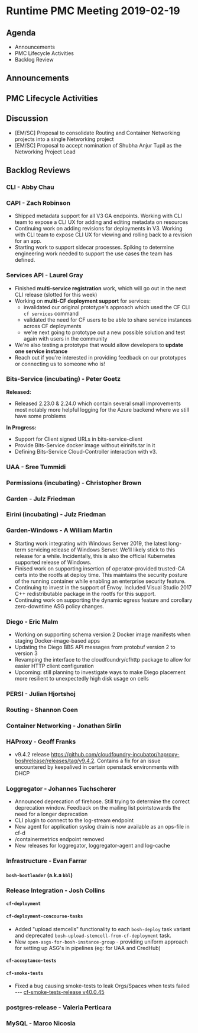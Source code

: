 # Runtime PMC Meeting 2019-02-19

## Agenda

* Announcements
* PMC Lifecycle Activities
* Backlog Review


## Announcements


## PMC Lifecycle Activities


## Discussion

- [EM/SC] Proposal to consolidate Routing and Container Networking projects into a single Networking project
- [EM/SC] Proposal to accept nomination of Shubha Anjur Tupil as the Networking Project Lead


## Backlog Reviews

### CLI - Abby Chau


### CAPI - Zach Robinson
- Shipped metadata support for all V3 GA endpoints. Working with CLI team to expose a CLI UX for adding and editing metadata on resources
- Continuing work on adding revisions for deployments in V3.  Working with CLI team to expose CLI UX for viewing and rolling back to a revision for an app.
- Starting work to support sidecar processes. Spiking to determine engineering work needed to support the use cases the team has defined.

### Services API - Laurel Gray
- Finished **multi-service registration** work, which will go out in the next CLI release (slotted for this week)
- Working on **multi-CF deployment support** for services:
  - invalidated our original prototype's approach which used the CF CLI `cf services` command
  - validated the need for CF users to be able to share service instances across CF deployments
  - we're next going to prototype out a new possible solution and test again with users in the community
- We're also testing a prototype that would allow developers to **update one service instance** 
- Reach out if you're interested in providing feedback on our prototypes or connecting us to someone who is!

### Bits-Service (incubating) - Peter Goetz

**Released:**
- Released 2.23.0 & 2.24.0 which contain several small improvements most notably more helpful logging for the Azure backend where we still have some problems

**In Progress:**
- Support for Client signed URLs in bits-service-client
- Provide Bits-Service docker image without eirinifs.tar in it
- Defining Bits-Service Cloud-Controller interaction with v3.

### UAA - Sree Tummidi


### Permissions (incubating) - Christopher Brown


### Garden - Julz Friedman


### Eirini (incubating) - Julz Friedman


### Garden-Windows - A William Martin

- Starting work integrating with Windows Server 2019, the latest long-term servicing release of Windows Server. We'll likely stick to this release for a while. Incidentally, this is also the official Kubernetes supported release of Windows.
- Finised work on supporting insertion of operator-provided trusted-CA certs into the rootfs at deploy time. This maintains the security posture of the running container while enabling an enterprise security feature.
- Continuing to invest in the support of Envoy. Included Visual Studio 2017 C++ redistributable package in the rootfs for this support.
- Continuing work on supporting the dynamic egress feature and corollary zero-downtime ASG policy changes.

### Diego - Eric Malm

- Working on supporting schema version 2 Docker image manifests when staging Docker-image-based apps
- Updating the Diego BBS API messages from protobuf version 2 to version 3
- Revamping the interface to the cloudfoundry/cfhttp package to allow for easier HTTP client configuration
- Upcoming: still planning to investigate ways to make Diego placement more resilient to unexpectedly high disk usage on cells


### PERSI - Julian Hjortshoj


### Routing - Shannon Coen


### Container Networking - Jonathan Sirlin


### HAProxy - Geoff Franks
- v9.4.2 release https://github.com/cloudfoundry-incubator/haproxy-boshrelease/releases/tag/v9.4.2.
  Contains a fix for an issue encountered by keepalived in certain openstack environments with DHCP


### Loggregator - Johannes Tuchscherer

- Announced deprecation of firehose. Still trying to determine the correct deprecation window. Feedback on the mailing list pointstowards the need for a longer deprecation
- CLI plugin to connect to the log-stream endpoint
- New agent for application syslog drain is now available as an ops-file in cf-d
- /containermetrics endpoint removed
- New releases for loggregator, loggregator-agent and log-cache


### Infrastructure - Evan Farrar

#### `bosh-bootloader` (a.k.a `bbl`)


### Release Integration - Josh Collins

#### `cf-deployment`


#### `cf-deployment-concourse-tasks`
- Added "upload stemcells" functionality to each `bosh-deploy` task variant and deprecated `bosh-upload-stemcell-from-cf-deployment` task.
- New `open-asgs-for-bosh-instance-group` - providing uniform approach for setting up ASG's in pipelines (eg: for UAA and CredHub)


#### `cf-acceptance-tests`


#### `cf-smoke-tests`
- Fixed a bug causing smoke-tests to leak Orgs/Spaces when tests failed --- [cf-smoke-tests-release v40.0.45](https://github.com/cloudfoundry/cf-smoke-tests-release/releases/tag/40.0.45)

### postgres-release - Valeria Perticara


### MySQL - Marco Nicosia
